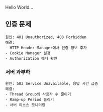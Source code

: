 Hello World...




## **인증 문제**
```
원인: 401 Unauthorized, 403 Forbidden
해결:
- HTTP Header Manager에서 인증 정보 추가
- Cookie Manager 설정
- Authorization 헤더 확인
```

### **서버 과부하**
```
원인: 503 Service Unavailable, 응답 시간 급증
해결:
- Thread Group의 사용자 수 줄이기
- Ramp-up Period 늘리기
- 서버 리소스 모니터링